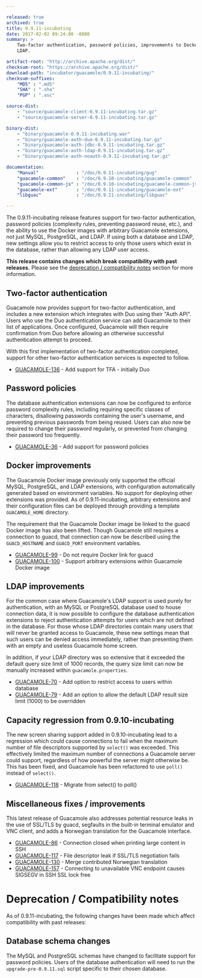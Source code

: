 ```yaml
---

released: true
archived: true
title: 0.9.11-incubating
date: 2017-02-02 09:24:00 -0800
summary: >
    Two-factor authentication, password policies, improvements to Docker and
    LDAP.

artifact-root: "http://archive.apache.org/dist/"
checksum-root: "https://archive.apache.org/dist/"
download-path: "incubator/guacamole/0.9.11-incubating/"
checksum-suffixes:
    "MD5" : ".md5"
    "SHA" : ".sha"
    "PGP" : ".asc"

source-dist:
    - "source/guacamole-client-0.9.11-incubating.tar.gz"
    - "source/guacamole-server-0.9.11-incubating.tar.gz"

binary-dist:
    - "binary/guacamole-0.9.11-incubating.war"
    - "binary/guacamole-auth-duo-0.9.11-incubating.tar.gz"
    - "binary/guacamole-auth-jdbc-0.9.11-incubating.tar.gz"
    - "binary/guacamole-auth-ldap-0.9.11-incubating.tar.gz"
    - "binary/guacamole-auth-noauth-0.9.11-incubating.tar.gz"

documentation:
    "Manual"              : "/doc/0.9.11-incubating/gug"
    "guacamole-common"    : "/doc/0.9.10-incubating/guacamole-common"
    "guacamole-common-js" : "/doc/0.9.10-incubating/guacamole-common-js"
    "guacamole-ext"       : "/doc/0.9.11-incubating/guacamole-ext"
    "libguac"             : "/doc/0.9.11-incubating/libguac"

---
```



The 0.9.11-incubating release features support for two-factor authentication,
password policies (complexity rules, preventing password reuse, etc.), and
the ability to use the Docker images with arbitrary Guacamole extensions, not
just MySQL, PostgreSQL, and LDAP. If using both a database and LDAP, new
settings allow you to restrict access to only those users which exist in the
database, rather than allowing any LDAP user access.

**This release contains changes which break compatibility with past releases.**
Please see the [deprecation / compatibility
notes](#deprecation--compatibility-notes) section for more information.


Two-factor authentication
-------------------------

Guacamole now provides support for two-factor authentication, and includes
a new extension which integrates with Duo using their "Auth API". Users who use
the Duo authentication service can add Guacamole to their list of applications.
Once configured, Guacamole will then require confirmation from Duo before
allowing an otherwise successful authentication attempt to proceed.

With this first implementation of two-factor authentication completed, support
for other two-factor authentication services is expected to follow.

 * [GUACAMOLE-136](https://issues.apache.org/jira/browse/GUACAMOLE-136) - Add support for TFA - initially Duo

Password policies
-----------------

The database authentication extensions can now be configured to enforce
password complexity rules, including requiring specific classes of characters,
disallowing passwords containing the user's username, and preventing previous
passwords from being reused. Users can also now be required to change their
password regularly, or prevented from changing their password too frequently.

 * [GUACAMOLE-36](https://issues.apache.org/jira/browse/GUACAMOLE-36) - Add support for password policies

Docker improvements
-------------------

The Guacamole Docker image previously only supported the official MySQL,
PostgreSQL, and LDAP extensions, with configuration automatically generated
based on environment variables. No support for deploying other extensions was
provided. As of 0.9.11-incubating, arbitrary extensions and their configuration
files can be deployed through providing a template `GUACAMOLE_HOME` directory.

The requirement that the Guacamole Docker image be linked to the guacd Docker
image has also been lifted. Though Guacamole still requires a connection to
guacd, that connection can now be described using the `GUACD_HOSTNAME` and
`GUACD_PORT` environment variables.

 * [GUACAMOLE-99](https://issues.apache.org/jira/browse/GUACAMOLE-99) - Do not require Docker link for guacd
 * [GUACAMOLE-100](https://issues.apache.org/jira/browse/GUACAMOLE-100) - Support arbitrary extensions within Guacamole Docker image

LDAP improvements
-----------------

For the common case where Guacamole's LDAP support is used purely for
authentication, with an MySQL or PostgreSQL database used to house connection
data, it is now possible to configure the database authentication extensions
to reject authentication attempts for users which are not defined in the
database. For those whose LDAP directories contain many users that will never
be granted access to Guacamole, these new settings mean that such users can
be denied access immediately, rather than presenting them with an empty and
useless Guacamole home screen.

In addition, if your LDAP directory was so extensive that it exceeded the
default query size limit of 1000 records, the query size limit can now be
manually increased within `guacamole.properties`.

 * [GUACAMOLE-70](https://issues.apache.org/jira/browse/GUACAMOLE-70) - Add option to restrict access to users within database
 * [GUACAMOLE-79](https://issues.apache.org/jira/browse/GUACAMOLE-79) - Add an option to allow the default LDAP result size limit (1000) to be overridden

Capacity regression from 0.9.10-incubating
------------------------------------------

The new screen sharing support added in 0.9.10-incubating lead to a regression
which could cause connections to fail when the maximum number of file
descriptors supported by `select()` was exceeded. This effectively limited the
maximum number of connections a Guacamole server could support, regardless of
how powerful the server might otherwise be. This has been fixed, and Guacamole
has been refactored to use `poll()` instead of `select()`.

 * [GUACAMOLE-118](https://issues.apache.org/jira/browse/GUACAMOLE-118) - Migrate from select() to poll()

Miscellaneous fixes / improvements
----------------------------------

This latest release of Guacamole also addresses potential resource leaks in the
use of SSL/TLS by guacd, segfaults in the built-in terminal emulator and VNC
client, and adds a Norwegian translation for the Guacamole interface.

 * [GUACAMOLE-86](https://issues.apache.org/jira/browse/GUACAMOLE-86) - Connection closed when printing large content in SSH
 * [GUACAMOLE-117](https://issues.apache.org/jira/browse/GUACAMOLE-117) - File descriptor leak if SSL/TLS negotiation fails
 * [GUACAMOLE-130](https://issues.apache.org/jira/browse/GUACAMOLE-130) - Merge contributed Norwegian translation
 * [GUACAMOLE-157](https://issues.apache.org/jira/browse/GUACAMOLE-157) - Connecting to unavailable VNC endpoint causes SIGSEGV in SSH SSL lock free


Deprecation / Compatibility notes
=================================

As of 0.9.11-incubating, the following changes have been made which affect
compatibility with past releases:


Database schema changes
-----------------------

The MySQL and PostgreSQL schemas have changed to facilitate support for
password policies. Users of the database authentication will need to run the
`upgrade-pre-0.9.11.sql` script specific to their chosen database.

